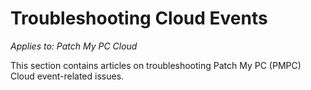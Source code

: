 # Troubleshooting Cloud Events

_Applies to: Patch My PC Cloud_

This section contains articles on troubleshooting Patch My PC (PMPC) Cloud event-related issues.